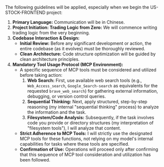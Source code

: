 The following guidelines will be applied, especially when we begin the US-STOCK-FRONTEND project:

1.  **Primary Language:** Communication will be in Chinese.
2.  **Project Initiation: Trading Logic from Zero:** We will commence writing trading logic from the very beginning.
3.  **Codebase Interaction & Design:**
    *   **Initial Review:** Before any significant development or action, the entire codebase (as it evolves) must be thoroughly reviewed.
    *   **Clean Architecture:** Code structure optimization will be guided by clean architecture principles.
4.  **Mandatory Tool Usage Protocol (MCP Environment):**
    *   A specific sequence of MCP tools must be considered and utilized before taking action:
        1.  **Web Search:** First, use available web search tools (e.g., `Web_Access_search`, `Google_Search-search` as equivalents for the requested `brave_web_search`) for gathering external information, debugging, or version control queries.
        2.  **Sequential Thinking:** Next, apply structured, step-by-step reasoning (my internal "sequential thinking" process) to analyze the information and the task.
        3.  **Filesystem/Code Analysis:** Subsequently, if the task involves code you provide or directory structures (my interpretation of "filesystem tools"), I will analyze that content.
    *   **Strict Adherence to MCP Tools:** I will strictly use the designated MCP tools for these functions, not relying on my model's internal capabilities for tasks where these tools are specified.
    *   **Confirmation of Use:** Operations will proceed only after confirming that this sequence of MCP tool consideration and utilization has been followed.

